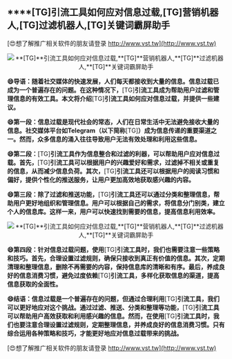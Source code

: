 ## ****[TG]**引流工具如何应对信息过载,**[TG]**营销机器人,**[TG]**过滤机器人,**[TG]**关键词霸屏助手**

[😍想了解推广相关软件的朋友请登录 http://www.vst.tw](http://www.vst.tw)

 <center><img src="https://vst.tw/MP4/tuiguang/png/3.png" alt="**[TG]**引流工具如何应对信息过载,**[TG]**营销机器人,**[TG]**过滤机器人,**[TG]**关键词霸屏助手"></center>

**😄导语：随着社交媒体的快速发展，人们每天都接收到大量的信息。信息过载已成为一个普遍存在的问题。在这种情况下，**[TG]**引流工具成为帮助用户过滤和管理信息的有效工具。本文将介绍**[TG]**引流工具如何应对信息过载，并提供一些建议。**

**😄第一段：信息过载是现代社会的常态，人们在日常生活中无法避免接收大量的信息。社交媒体平台如Telegram（以下简称**[TG]**）成为信息传递的重要渠道之一。然而，众多信息的涌入往往导致用户无法有效处理和利用这些信息。**

**😄第二段：**[TG]**引流工具作为信息整合和过滤的利器，可以帮助用户应对信息过载。首先，**[TG]**引流工具可以根据用户的兴趣爱好和需求，过滤掉不相关或重复的信息，从而减少信息负荷。其次，**[TG]**引流工具还可以根据用户的阅读习惯和偏好，提供个性化的推送服务，让用户更加高效地获取感兴趣的内容。**

**😄第三段：除了过滤和推送功能，**[TG]**引流工具还可以通过分类和整理信息，帮助用户更好地组织和管理信息。用户可以根据自己的需求，将信息分门别类，建立个人的信息库。这样一来，用户可以快速找到需要的信息，提高信息利用效率。**

 <center><img src="https://vst.tw/MP4/tuiguang/png/1.png" alt="**[TG]**引流工具如何应对信息过载,**[TG]**营销机器人,**[TG]**过滤机器人,**[TG]**关键词霸屏助手"></center>

**😄第四段：针对信息过载问题，使用**[TG]**引流工具时，我们也需要注意一些策略和技巧。首先，合理设置过滤规则，确保只接收到真正有价值的信息。其次，定期清理和整理信息，删除不再需要的内容，保持信息库的清晰和有序。最后，养成良好的信息消费习惯，避免过度依赖**[TG]**引流工具，多样化获取信息的渠道，提高信息获取的全面性。**

**😄结语：信息过载是一个普遍存在的问题，但通过合理利用**[TG]**引流工具，我们可以更好地应对这个挑战。通过过滤、推送、分类和整理等功能，**[TG]**引流工具可以帮助用户高效获取和利用感兴趣的信息。然而，在使用**[TG]**引流工具时，我们也要注意合理设置过滤规则，定期整理信息，并养成良好的信息消费习惯。只有综合运用各种策略和技巧，才能更好地应对信息过载带来的挑战。**

[😍想了解推广相关软件的朋友请登录 http://www.vst.tw](http://www.vst.tw)



